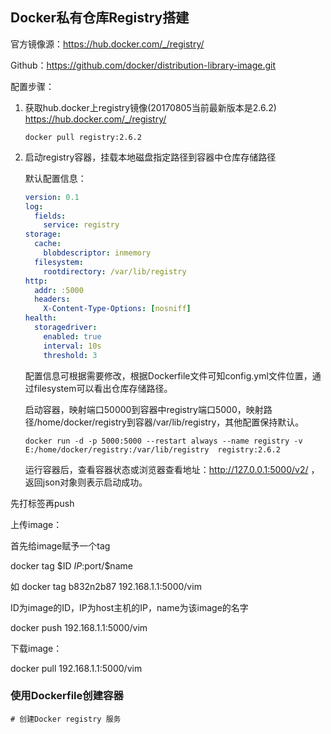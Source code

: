 ## Docker私有仓库Registry搭建 

官方镜像源：https://hub.docker.com/_/registry/  

Github：https://github.com/docker/distribution-library-image.git


配置步骤：

1. 获取hub.docker上registry镜像(20170805当前最新版本是2.6.2)  https://hub.docker.com/_/registry/  
    ``` 
    docker pull registry:2.6.2 
    ```
2. 启动registry容器，挂载本地磁盘指定路径到容器中仓库存储路径
    
    默认配置信息：
    ```yaml
    version: 0.1
    log:
      fields:
        service: registry
    storage:
      cache:
        blobdescriptor: inmemory
      filesystem:
        rootdirectory: /var/lib/registry
    http:
      addr: :5000
      headers:
        X-Content-Type-Options: [nosniff]
    health:
      storagedriver:
        enabled: true
        interval: 10s
        threshold: 3
    ```
    配置信息可根据需要修改，根据Dockerfile文件可知config.yml文件位置，通过filesystem可以看出仓库存储路径。
    
    启动容器，映射端口50000到容器中registry端口5000，映射路径/home/docker/registry到容器/var/lib/registry，其他配置保持默认。
    ```
    docker run -d -p 5000:5000 --restart always --name registry -v E:/home/docker/registry:/var/lib/registry  registry:2.6.2   
    ```
    运行容器后，查看容器状态或浏览器查看地址：http://127.0.0.1:5000/v2/ ，返回json对象则表示启动成功。
    
    


先打标签再push  

上传image：

首先给image赋予一个tag

docker tag $ID $IP:$port/$name

如  docker tag b832n2b87 192.168.1.1:5000/vim

ID为image的ID，IP为host主机的IP，name为该image的名字

docker push  192.168.1.1:5000/vim

下载image：

docker pull  192.168.1.1:5000/vim


### 使用Dockerfile创建容器

```
# 创建Docker registry 服务


```